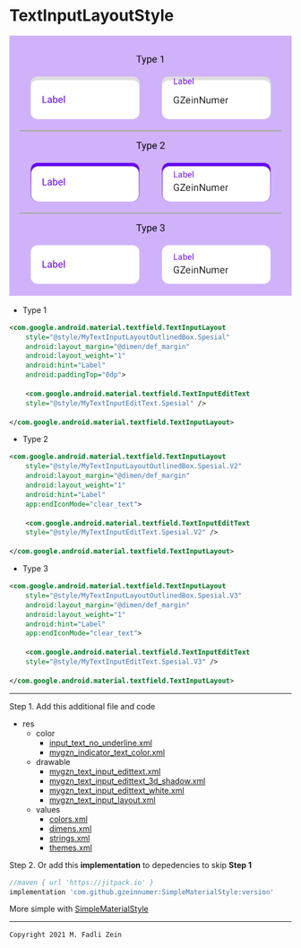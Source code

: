 # TextInputLayoutStyle

![](https://github.com/gzeinnumer/TextInputLayoutStyle/blob/master/preview/preview_1.png)

- Type 1
```xml
<com.google.android.material.textfield.TextInputLayout
    style="@style/MyTextInputLayoutOutlinedBox.Spesial"
    android:layout_margin="@dimen/def_margin"
    android:layout_weight="1"
    android:hint="Label"
    android:paddingTop="0dp">

    <com.google.android.material.textfield.TextInputEditText
    style="@style/MyTextInputEditText.Spesial" />

</com.google.android.material.textfield.TextInputLayout>
```

- Type 2
```xml
<com.google.android.material.textfield.TextInputLayout
    style="@style/MyTextInputLayoutOutlinedBox.Spesial.V2"
    android:layout_margin="@dimen/def_margin"
    android:layout_weight="1"
    android:hint="Label"
    app:endIconMode="clear_text">

    <com.google.android.material.textfield.TextInputEditText
    style="@style/MyTextInputEditText.Spesial.V2" />

</com.google.android.material.textfield.TextInputLayout>
```

- Type 3
```xml
<com.google.android.material.textfield.TextInputLayout
    style="@style/MyTextInputLayoutOutlinedBox.Spesial.V3"
    android:layout_margin="@dimen/def_margin"
    android:layout_weight="1"
    android:hint="Label"
    app:endIconMode="clear_text">

    <com.google.android.material.textfield.TextInputEditText
    style="@style/MyTextInputEditText.Spesial.V3" />

</com.google.android.material.textfield.TextInputLayout>
```

---

Step 1. Add this additional file and code

- res
  - color
    - [input_text_no_underline.xml](https://github.com/gzeinnumer/TextInputLayoutStyle/blob/master/app/src/main/res/color/input_text_no_underline.xml)
    - [mygzn_indicator_text_color.xml](https://github.com/gzeinnumer/TextInputLayoutStyle/blob/master/app/src/main/res/color/mygzn_indicator_text_color.xml)
  - drawable
    - [mygzn_text_input_edittext.xml](https://github.com/gzeinnumer/TextInputLayoutStyle/blob/master/app/src/main/res/drawable/mygzn_text_input_edittext.xml)
    - [mygzn_text_input_edittext_3d_shadow.xml](https://github.com/gzeinnumer/TextInputLayoutStyle/blob/master/app/src/main/res/drawable/mygzn_text_input_edittext_3d_shadow.xml)
    - [mygzn_text_input_edittext_white.xml](https://github.com/gzeinnumer/TextInputLayoutStyle/blob/master/app/src/main/res/drawable/mygzn_text_input_edittext_white.xml)
    - [mygzn_text_input_layout.xml](https://github.com/gzeinnumer/TextInputLayoutStyle/blob/master/app/src/main/res/drawable/mygzn_text_input_layout.xml)
  - values
    - [colors.xml](https://github.com/gzeinnumer/TextInputLayoutStyle/blob/master/app/src/main/res/values/colors.xml)
    - [dimens.xml](https://github.com/gzeinnumer/TextInputLayoutStyle/blob/master/app/src/main/res/values/dimens.xml)
    - [strings.xml](https://github.com/gzeinnumer/TextInputLayoutStyle/blob/master/app/src/main/res/values/strings.xml)
    - [themes.xml](https://github.com/gzeinnumer/TextInputLayoutStyle/blob/master/app/src/main/res/values/themes.xml)

Step 2. Or add this **implementation** to depedencies to skip **Step 1**

```gradle
//maven { url 'https://jitpack.io' }
implementation 'com.github.gzeinnumer:SimpleMaterialStyle:version'
```

More simple with [SimpleMaterialStyle](https://github.com/gzeinnumer/SimpleMaterialStyle)

---

```
Copyright 2021 M. Fadli Zein
```